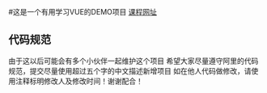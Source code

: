 #这是一个有用学习VUE的DEMO项目
[课程网址](https://www.bilibili.com/video/BV12J41187We)
## 代码规范
由于这以后可能会有多个小伙伴一起维护这个项目
希望大家尽量遵守阿里的代码规范，提交尽量使用超过五个字的中文描述新增项目
如在他人代码做修改，请使用注释标明修改人及修改时间！谢谢配合！
